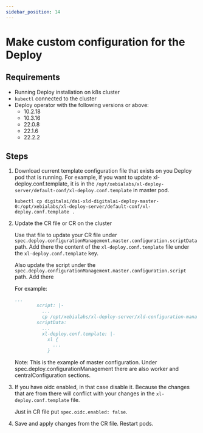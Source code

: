 ```yaml
---
sidebar_position: 14
---
```


# Make custom configuration for the Deploy

## Requirements

- Running Deploy installation on k8s cluster
- `kubectl` connected to the cluster
- Deploy operator with the following versions or above:
  - 10.2.18
  - 10.3.16
  - 22.0.8
  - 22.1.6
  - 22.2.2

## Steps

1. Download current template configuration file that exists on you Deploy pod that is running.
For example, if you want to update xl-deploy.conf.template, it is in the `/opt/xebialabs/xl-deploy-server/default-conf/xl-deploy.conf.template` in master pod.

    ```shell
    kubectl cp digitalai/dai-xld-digitalai-deploy-master-0:/opt/xebialabs/xl-deploy-server/default-conf/xl-deploy.conf.template .
    ```

2. Update the CR file or CR on the cluster

    Use that file to update your CR file under `spec.deploy.configurationManagement.master.configuration.scriptData` path. Add there the content of the `xl-deploy.conf.template` file under the `xl-deploy.conf.template` key.

    Also update the script under the `spec.deploy.configurationManagement.master.configuration.script` path. Add there 

    For example:

    ```yaml
    ...
            script: |-
              ...
              cp /opt/xebialabs/xl-deploy-server/xld-configuration-management/xl-deploy.conf.template /opt/xebialabs/xl-deploy-server/default-conf/xl-deploy.conf.template && echo "Changing the xl-deploy.conf.template";
            scriptData:
              ...
              xl-deploy.conf.template: |-
                xl {
                  ...
                }
    ```
    
    Note: This is the example of master configuration. Under spec.deploy.configurationManagement there are also worker and centralConfiguration sections.

3. If you have oidc enabled, in that case disable it. Because the changes that are from there will conflict with your changes in the `xl-deploy.conf.template` file.

    Just in CR file put `spec.oidc.enabled: false`.

4. Save and apply changes from the CR file. Restart pods. 
